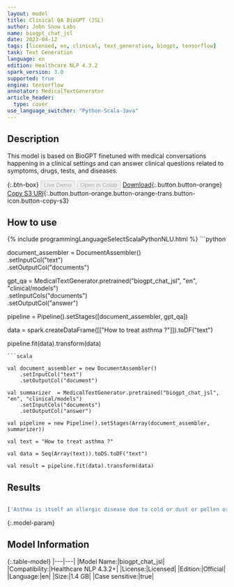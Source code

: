 ```yaml
---
layout: model
title: Clinical QA BioGPT (JSL)
author: John Snow Labs
name: biogpt_chat_jsl
date: 2023-04-12
tags: [licensed, en, clinical, text_generation, biogpt, tensorflow]
task: Text Generation
language: en
edition: Healthcare NLP 4.3.2
spark_version: 3.0
supported: true
engine: tensorflow
annotator: MedicalTextGenerator
article_header:
  type: cover
use_language_switcher: "Python-Scala-Java"
---
```


## Description

This model is based on BioGPT finetuned with medical conversations happening in a clinical settings and can answer clinical questions related to symptoms, drugs, tests, and diseases.

{:.btn-box}
<button class="button button-orange" disabled>Live Demo</button>
<button class="button button-orange" disabled>Open in Colab</button>
[Download](https://s3.amazonaws.com/auxdata.johnsnowlabs.com/clinical/models/biogpt_chat_jsl_en_4.3.2_3.0_1681319163583.zip){:.button.button-orange}
[Copy S3 URI](s3://auxdata.johnsnowlabs.com/clinical/models/biogpt_chat_jsl_en_4.3.2_3.0_1681319163583.zip){:.button.button-orange.button-orange-trans.button-icon.button-copy-s3}

## How to use



<div class="tabs-box" markdown="1">
{% include programmingLanguageSelectScalaPythonNLU.html %}
```python

document_assembler = DocumentAssembler() \
    .setInputCol("text") \
    .setOutputCol("documents")
    
gpt_qa = MedicalTextGenerator.pretrained("biogpt_chat_jsl", "en", "clinical/models")\
    .setInputCols("documents")\
    .setOutputCol("answer")
    
pipeline = Pipeline().setStages([document_assembler, gpt_qa])

data = spark.createDataFrame([["How to treat asthma ?"]]).toDF("text")

pipeline.fit(data).transform(data)

```
```scala

val document_assembler = new DocumentAssembler()
    .setInputCol("text")
    .setOutputCol("document")

val summarizer  = MedicalTextGenerator.pretrained("biogpt_chat_jsl", "en", "clinical/models")
    .setInputCols("documents")
    .setOutputCol("answer")

val pipeline = new Pipeline().setStages(Array(document_assembler, summarizer))

val text = "How to treat asthma ?"

val data = Seq(Array(text)).toDS.toDF("text")

val result = pipeline.fit(data).transform(data)

```
</div>

## Results

```bash

['Asthma is itself an allergic disease due to cold or dust or pollen or grass etc. irrespective of the triggering factor. You can go for pulmonary function tests if not done. Treatment is mainly symptomatic which might require inhalation steroids, beta agonists, anticholinergics as MDI or rota haler as a regular treatment. To decrease the inflammation of bronchi and bronchioles, you might be given oral antihistamines with mast cell stabilizers (montelukast) and steroids (prednisolone) with nebulization and frequently steam inhalation. To decrease the bronchoconstriction caused by allergens, you might be given oral antihistamines with mast cell stabilizers (montelukast) and steroids (prednisolone) with nebulization and frequently steam inhalation. The best way to cure any allergy is a complete avoidance of allergen or triggering factor. Consult your pulmonologist for further advise.']

```

{:.model-param}
## Model Information

{:.table-model}
|---|---|
|Model Name:|biogpt_chat_jsl|
|Compatibility:|Healthcare NLP 4.3.2+|
|License:|Licensed|
|Edition:|Official|
|Language:|en|
|Size:|1.4 GB|
|Case sensitive:|true|